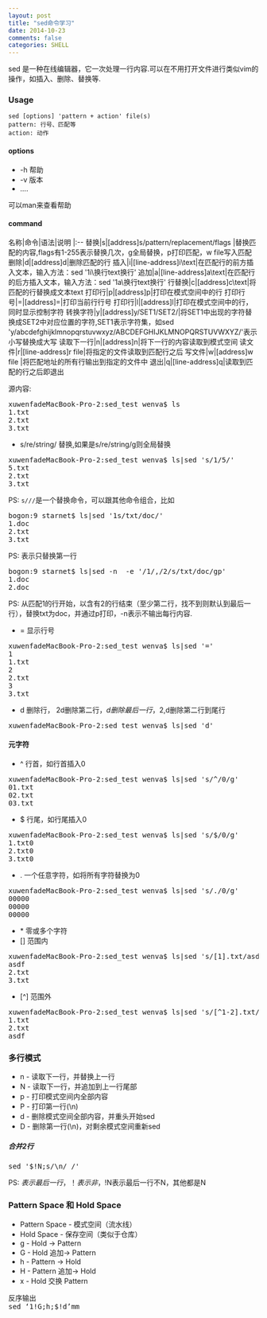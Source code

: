 ```yaml
---
layout: post
title: "sed命令学习"
date: 2014-10-23
comments: false
categories: SHELL
---
```

sed 是一种在线编辑器，它一次处理一行内容.可以在不用打开文件进行类似vim的操作，如插入、删除、替换等.

### Usage
	sed [options] 'pattern + action' file(s) 
	pattern: 行号、匹配等
	action: 动作
	
#### options
* -h 帮助
* -v 版本
* ....

可以man来查看帮助

#### command
名称|命令|语法|说明
|:--
替换|s|[address]s/pattern/replacement/flags	|替换匹配的内容,flags有1-255表示替换几次，g全局替换，p打印匹配，w file写入匹配
删除|d|[address]d|删除匹配的行
插入|i|[line-address]i\text|在匹配行的前方插入文本，输入方法：sed '1i\换行text换行'
追加|a|[line-address]a\text|在匹配行的后方插入文本，输入方法：sed '1a\换行text换行'
行替换|c|[address]c\text|将匹配的行替换成文本text
打印行|p|[address]p|打印在模式空间中的行
打印行号|=|[address]=|打印当前行行号
打印行|l|[address]l|打印在模式空间中的行，同时显示控制字符
转换字符|y|[address]y/SET1/SET2/|将SET1中出现的字符替换成SET2中对应位置的字符,SET1表示字符集，如sed 'y/abcdefghijklmnopqrstuvwxyz/ABCDEFGHIJKLMNOPQRSTUVWXYZ/'表示小写替换成大写
读取下一行|n|[address]n|将下一行的内容读取到模式空间
读文件|r|[line-address]r file|将指定的文件读取到匹配行之后
写文件|w|[address]w file	|将匹配地址的所有行输出到指定的文件中
退出|q|[line-address]q|读取到匹配的行之后即退出

源内容:
<pre>
xuwenfadeMacBook-Pro-2:sed_test wenva$ ls
1.txt
2.txt
3.txt
</pre>

* s/re/string/ 替换,如果是s/re/string/g则全局替换
<pre>
xuwenfadeMacBook-Pro-2:sed_test wenva$ ls|sed 's/1/5/'
5.txt
2.txt
3.txt
</pre>
PS: `s///`是一个替换命令，可以跟其他命令组合，比如
<pre>
bogon:9 starnet$ ls|sed '1s/txt/doc/'
1.doc
2.txt
3.txt
</pre>
PS: 表示只替换第一行

<pre>
bogon:9 starnet$ ls|sed -n  -e '/1/,/2/s/txt/doc/gp'
1.doc
2.doc
</pre>
PS: 从匹配1的行开始，以含有2的行结束（至少第二行，找不到则默认到最后一行），替换txt为doc，并通过p打印，-n表示不输出每行内容.

* = 显示行号
<pre>
xuwenfadeMacBook-Pro-2:sed_test wenva$ ls|sed '='
1
1.txt
2
2.txt
3
3.txt
</pre>
* d 删除行， 2d删除第二行，$d删除最后一行，2,$d删除第二行到尾行
<pre>
xuwenfadeMacBook-Pro-2:sed_test wenva$ ls|sed 'd'
</pre>

#### 元字符
* ^ 行首，如行首插入0
<pre>
xuwenfadeMacBook-Pro-2:sed_test wenva$ ls|sed 's/^/0/g'
01.txt
02.txt
03.txt
</pre>
* $ 行尾，如行尾插入0
<pre>
xuwenfadeMacBook-Pro-2:sed_test wenva$ ls|sed 's/$/0/g'
1.txt0
2.txt0
3.txt0
</pre>
* . 一个任意字符，如将所有字符替换为0
<pre>
xuwenfadeMacBook-Pro-2:sed_test wenva$ ls|sed 's/./0/g'
00000
00000
00000
</pre>
* \* 零或多个字符 
* [] 范围内
<pre>
xuwenfadeMacBook-Pro-2:sed_test wenva$ ls|sed 's/[1].txt/asdf/g'
asdf
2.txt
3.txt
</pre>
* [^] 范围外
<pre>
xuwenfadeMacBook-Pro-2:sed_test wenva$ ls|sed 's/[^1-2].txt/asdf/g'
1.txt
2.txt
asdf
</pre>

### 多行模式
* n - 读取下一行，并替换上一行
* N - 读取下一行，并追加到上一行尾部
* p - 打印模式空间内全部内容
* P - 打印第一行(\n)
* d - 删除模式空间全部内容，并重头开始sed
* D - 删除第一行(\n)，对剩余模式空间重新sed

##### 合并2行
<pre>
sed '$!N;s/\n/ /'
</pre>
PS: $表示最后一行，！表示非，$!N表示最后一行不N，其他都是N

### Pattern Space 和 Hold Space
* Pattern Space - 模式空间（流水线）
* Hold Space - 保存空间（类似于仓库）
* g - Hold -> Pattern
* G - Hold 追加-> Pattern
* h - Pattern -> Hold
* H - Pattern 追加-> Hold
* x - Hold 交换 Pattern
<pre>
反序输出
sed ‘1!G;h;$!d’mm
</pre>
